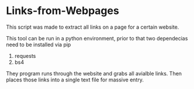 # Links-from-Webpages
This script was made to extract all links on a page for a certain website.

This tool can be run in a python environment, prior to that two dependecias need to be installed via pip

1) requests
2) bs4

They program runs through the website and grabs all avialble links. Then places those links into a single text file for massive entry.
